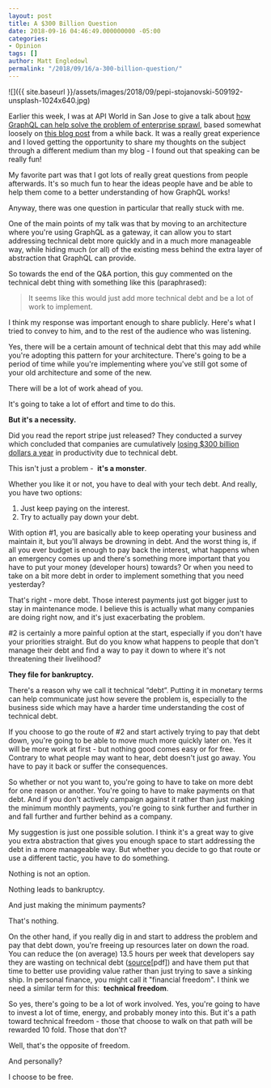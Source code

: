 ```yaml
---
layout: post
title: A $300 Billion Question
date: 2018-09-16 04:46:49.000000000 -05:00
categories:
- Opinion
tags: []
author: Matt Engledowl
permalink: "/2018/09/16/a-300-billion-question/"
---
```

![]({{ site.baseurl }}/assets/images/2018/09/pepi-stojanovski-509192-unsplash-1024x640.jpg)

Earlier this week, I was at API World in San Jose to give a talk about [how GraphQL can help solve the problem of enterprise sprawl](http://sched.co/FO9H), based somewhat loosely on [this blog post](/2018/02/17/how-graphql-solves-the-problem-of-sprawling-architecture-for-the-enterprise/) from a while back. It was a really great experience and I loved getting the opportunity to share my thoughts on the subject through a different medium than my blog - I found out that speaking can be really fun!

My favorite part was that I got lots of really great questions from people afterwards. It's so much fun to hear the ideas people have and be able to help them come to a better understanding of how GraphQL works!

Anyway, there was one question in particular that really stuck with me.

One of the main points of my talk was that by moving to an architecture where you're using GraphQL as a gateway, it can allow you to start addressing technical debt more quickly and in a much more manageable way, while hiding much (or all) of the existing mess behind the extra layer of abstraction that GraphQL can provide.

So towards the end of the Q&A portion, this guy commented on the technical debt thing with something like this (paraphrased):

> It seems like this would just add more technical debt and be a lot of work to implement.

I think my response was important enough to share publicly. Here's what I tried to convey to him, and to the rest of the audience who was listening.

Yes, there will be a certain amount of technical debt that this may add while you're adopting this pattern for your architecture. There's going to be a period of time while you're implementing where you've still got some of your old architecture and some of the new.

There will be a lot of work ahead of you.

It's going to take a lot of effort and time to do this.

**But it's a necessity.**

Did you read the report stripe just released? They conducted a survey which concluded that companies are cumulatively [losing $300 billion dollars a year](https://stripe.com/reports/developer-coefficient-2018) in productivity due to technical debt.

This isn't just a problem -&nbsp; **it's a monster**.

Whether you like it or not, you have to deal with your tech debt. And really, you have two options:

1. Just keep paying on the interest.
2. Try to actually pay down your debt.

With option #1, you are basically able to keep operating your business and maintain it, but you'll always be drowning in debt. And the worst thing is, if all you ever budget is enough to pay back the interest, what happens when an emergency comes up and there's something more important that you have to put your money (developer hours) towards? Or when you need to take on a bit more debt in order to implement something that you need yesterday?

That's right - more debt. Those interest payments just got bigger just to stay in maintenance mode. I believe this is actually what many companies are doing right now, and it's just exacerbating the problem.

#2 is certainly a more painful option at the start, especially if you don't have your priorities straight. But do you know what happens to people that don't manage their debt and find a way to pay it down to where it's not threatening their livelihood?

**They file for bankruptcy.**

There's a reason why we call it technical “debt”. Putting it in monetary terms can help communicate just how severe the problem is, especially to the business side which may have a harder time understanding the cost of technical debt.

If you choose to go the route of #2 and start actively trying to pay that debt down, you're going to be able to move much more quickly later on. Yes it will be more work at first - but nothing good comes easy or for free. Contrary to what people may want to hear, debt doesn't just go away. You have to pay it back or suffer the consequences.

So whether or not you want to, you're going to have to take on more debt for one reason or another. You're going to have to make payments on that debt. And if you don't actively campaign against it rather than just making the minimum monthly payments, you're going to sink further and further in and fall further and further behind as a company.

My suggestion is just one possible solution. I think it's a great way to give you extra abstraction that gives you enough space to start addressing the debt in a more manageable way. But whether you decide to go that route or use a different tactic, you have to do something.

Nothing is not an option.

Nothing leads to bankruptcy.

And just making the minimum payments?

That's nothing.

On the other hand, if you really dig in and start to address the problem and pay that debt down, you're freeing up resources later on down the road. You can reduce the (on average) 13.5 hours per week that developers say they are wasting on technical debt ([source](https://stripe.com/files/reports/the-developer-coefficient.pdf)[pdf]) and have them put that time to better use providing value rather than just trying to save a sinking ship. In personal finance, you might call it "financial freedom". I think we need a similar term for this:&nbsp; **technical freedom**.

So yes, there's going to be a lot of work involved. Yes, you're going to have to invest a lot of time, energy, and probably money into this. But it's a path toward technical freedom - those that choose to walk on that path will be rewarded 10 fold. Those that don't?

Well, that's the opposite of freedom.

And personally?

I choose to be free.

